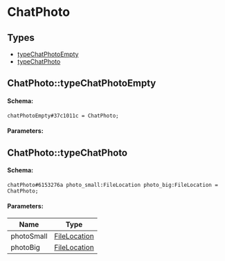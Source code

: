 # ChatPhoto

## Types

* [typeChatPhotoEmpty](#chatphototypechatphotoempty)
* [typeChatPhoto](#chatphototypechatphoto)

## ChatPhoto::typeChatPhotoEmpty

#### Schema:

`chatPhotoEmpty#37c1011c = ChatPhoto;`

#### Parameters:


## ChatPhoto::typeChatPhoto

#### Schema:

`chatPhoto#6153276a photo_small:FileLocation photo_big:FileLocation = ChatPhoto;`

#### Parameters:

|Name|Type|
|----|----|
|photoSmall|[FileLocation](filelocation.md)|
|photoBig|[FileLocation](filelocation.md)|

